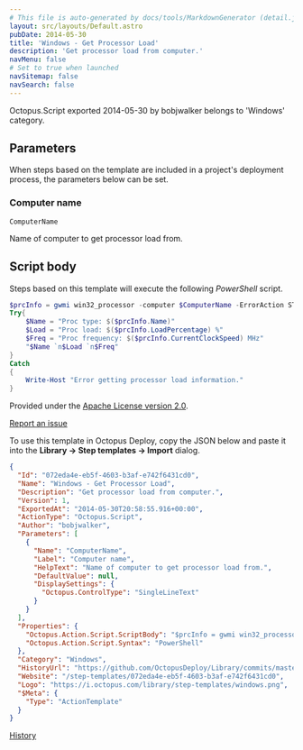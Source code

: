```yaml
---
# This file is auto-generated by docs/tools/MarkdownGenerator (detail.js)
layout: src/layouts/Default.astro
pubDate: 2014-05-30
title: 'Windows - Get Processor Load'
description: 'Get processor load from computer.'
navMenu: false
# Set to true when launched
navSitemap: false
navSearch: false
---
```


Octopus.Script exported 2014-05-30 by bobjwalker belongs to 'Windows' category.

## Parameters

When steps based on the template are included in a project's deployment process, the parameters below can be set.


<div class="param">

### Computer name

`ComputerName`

Name of computer to get processor load from.

</div>
        

## Script body

Steps based on this template will execute the following *PowerShell* script.

```powershell
$prcInfo = gwmi win32_processor -computer $ComputerName -ErrorAction STOP
Try{
    $Name = "Proc type: $($prcInfo.Name)"
    $Load = "Proc load: $($prcInfo.LoadPercentage) %"
    $Freq = "Proc frequency: $($prcInfo.CurrentClockSpeed) MHz"
    "$Name `n$Load `n$Freq"
}
Catch
{
    Write-Host "Error getting processor load information."
}
```

Provided under the [Apache License version 2.0](https://github.com/OctopusDeploy/Library/blob/master/LICENSE.txt).

[Report an issue](https://github.com/OctopusDeploy/Library/issues/new?assignees=&labels=&projects=&template=bug-report.yml&title=Issue%20with%20Windows%20-%20Get%20Processor%20Load&step-template=Windows%20-%20Get%20Processor%20Load)

<div class="get-json">

To use this template in Octopus Deploy, copy the JSON below and paste it into the **Library → Step templates → Import** dialog.

```json
{
  "Id": "072eda4e-eb5f-4603-b3af-e742f6431cd0",
  "Name": "Windows - Get Processor Load",
  "Description": "Get processor load from computer.",
  "Version": 1,
  "ExportedAt": "2014-05-30T20:58:55.916+00:00",
  "ActionType": "Octopus.Script",
  "Author": "bobjwalker",
  "Parameters": [
    {
      "Name": "ComputerName",
      "Label": "Computer name",
      "HelpText": "Name of computer to get processor load from.",
      "DefaultValue": null,
      "DisplaySettings": {
        "Octopus.ControlType": "SingleLineText"
      }
    }
  ],
  "Properties": {
    "Octopus.Action.Script.ScriptBody": "$prcInfo = gwmi win32_processor -computer $ComputerName -ErrorAction STOP\nTry{\n    $Name = \"Proc type: $($prcInfo.Name)\"\n    $Load = \"Proc load: $($prcInfo.LoadPercentage) %\"\n    $Freq = \"Proc frequency: $($prcInfo.CurrentClockSpeed) MHz\"\n    \"$Name `n$Load `n$Freq\"\n}\nCatch\n{\n    Write-Host \"Error getting processor load information.\"\n}",
    "Octopus.Action.Script.Syntax": "PowerShell"
  },
  "Category": "Windows",
  "HistoryUrl": "https://github.com/OctopusDeploy/Library/commits/master/step-templates//opt/buildagent/work/75443764cd38076d/step-templates/windows-get-processor-load.json",
  "Website": "/step-templates/072eda4e-eb5f-4603-b3af-e742f6431cd0",
  "Logo": "https://i.octopus.com/library/step-templates/windows.png",
  "$Meta": {
    "Type": "ActionTemplate"
  }
}
```

[History](https://github.com/OctopusDeploy/Library/commits/master/step-templates/https://github.com/OctopusDeploy/Library/commits/master/step-templates//opt/buildagent/work/75443764cd38076d/step-templates/windows-get-processor-load.json)

</div>
